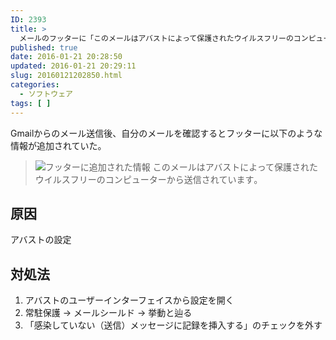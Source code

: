 ```yaml
---
ID: 2393
title: >
  メールのフッターに「このメールはアバストによって保護されたウイルスフリーのコンピューターから送信されています｡」が表示された時の対処法
published: true
date: 2016-01-21 20:28:50
updated: 2016-01-21 20:29:11
slug: 20160121202850.html
categories:
  - ソフトウェア
tags: [ ]
---
```

Gmailからのメール送信後、自分のメールを確認するとフッターに以下のような情報が追加されていた。

<blockquote><img alt="フッターに追加された情報" src="[cfview name='img_1']">
このメールはアバストによって保護されたウイルスフリーのコンピューターから送信されています｡</blockquote>

<!--more-->
<h2>原因</h2>
アバストの設定

<h2>対処法</h2>
<ol>
<li>アバストのユーザーインターフェイスから設定を開く</li>
<li>常駐保護 -> メールシールド -> 挙動と辿る</li>
<li>「感染していない（送信）メッセージに記録を挿入する」のチェックを外す</li>
</ol>
